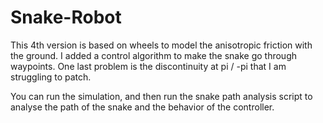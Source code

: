 # Snake-Robot

This 4th version is based on wheels to model the anisotropic friction with the ground.
I added a control algorithm to make the snake go through waypoints.
One last problem is the discontinuity at pi / -pi that I am struggling to patch.

You can run the simulation, and then run the snake path analysis script to analyse the path of the snake and the behavior of the controller. 
